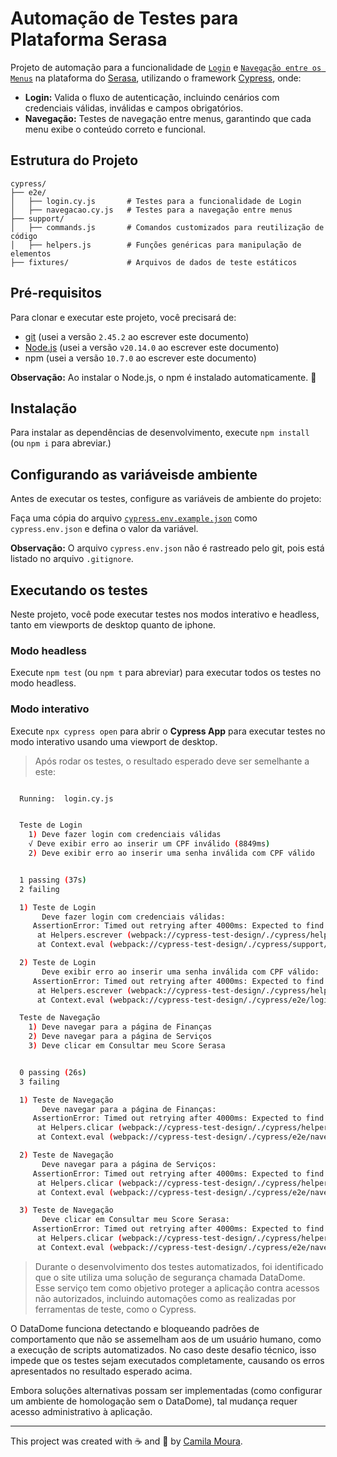 # Automação de Testes para Plataforma Serasa

Projeto de automação para a funcionalidade de [`Login`](cypress/e2e/login.cy.js) e [`Navegação entre os Menus`](cypress/e2e/navegacao.cy.js) na plataforma do [Serasa](https://www.serasa.com.br/), utilizando o framework [Cypress](https://www.cypress.io/), onde:

- **Login:** Valida o fluxo de autenticação, incluindo cenários com credenciais válidas, inválidas e campos obrigatórios.
- **Navegação:** Testes de navegação entre menus, garantindo que cada menu exibe o conteúdo correto e funcional.


## Estrutura do Projeto

```plaintext
cypress/
├── e2e/
│   ├── login.cy.js       # Testes para a funcionalidade de Login
│   ├── navegacao.cy.js   # Testes para a navegação entre menus
├── support/
│   ├── commands.js       # Comandos customizados para reutilização de código
│   ├── helpers.js        # Funções genéricas para manipulação de elementos
├── fixtures/             # Arquivos de dados de teste estáticos

```


## Pré-requisitos

Para clonar e executar este projeto, você precisará de:

- [git](https://git-scm.com/downloads) (usei a versão `2.45.2` ao escrever este documento)
- [Node.js](https://nodejs.org/en/) (usei a versão `v20.14.0` ao escrever este documento)
- npm (usei a versão `10.7.0` ao escrever este documento)

**Observação:** Ao instalar o Node.js, o npm é instalado automaticamente. 🚀

## Instalação

Para instalar as dependências de desenvolvimento, execute `npm install` (ou `npm i` para abreviar.)

## Configurando as variáveis ​​de ambiente

Antes de executar os testes, configure as variáveis de ambiente do projeto:

Faça uma cópia do arquivo [`cypress.env.example.json`](./cypress.env.example.json) como `cypress.env.json` e defina o valor da variável.

**Observação:** O arquivo `cypress.env.json` não é rastreado pelo git, pois está listado no arquivo `.gitignore`.

## Executando os testes

Neste projeto, você pode executar testes nos modos interativo e headless, tanto em viewports de desktop quanto de iphone.

### Modo headless

Execute `npm test` (ou `npm t` para abreviar) para executar todos os testes no modo headless.


### Modo interativo

Execute `npx cypress open` para abrir o **Cypress App** para executar testes no modo interativo usando uma viewport de desktop.

> Após rodar os testes, o resultado esperado deve ser semelhante a este:


```sh

  Running:  login.cy.js                                                                     (1 of 2)


  Teste de Login
    1) Deve fazer login com credenciais válidas
    √ Deve exibir erro ao inserir um CPF inválido (8849ms)
    2) Deve exibir erro ao inserir uma senha inválida com CPF válido


  1 passing (37s)
  2 failing

  1) Teste de Login
       Deve fazer login com credenciais válidas:
     AssertionError: Timed out retrying after 4000ms: Expected to find element: `#current-password`, but never found it.
      at Helpers.escrever (webpack://cypress-test-design/./cypress/helpers/Helpers.js:7:7)
      at Context.eval (webpack://cypress-test-design/./cypress/support/commands.js:12:10)

  2) Teste de Login
       Deve exibir erro ao inserir uma senha inválida com CPF válido:
     AssertionError: Timed out retrying after 4000ms: Expected to find element: `#current-password`, but never found it.
      at Helpers.escrever (webpack://cypress-test-design/./cypress/helpers/Helpers.js:7:7)
      at Context.eval (webpack://cypress-test-design/./cypress/e2e/login.cy.js:25:12)

  Teste de Navegação
    1) Deve navegar para a página de Finanças
    2) Deve navegar para a página de Serviços
    3) Deve clicar em Consultar meu Score Serasa


  0 passing (26s)
  3 failing

  1) Teste de Navegação
       Deve navegar para a página de Finanças:
     AssertionError: Timed out retrying after 4000ms: Expected to find element: `a[href="/area-cliente/saude-financeira"]`, but never found it.
      at Helpers.clicar (webpack://cypress-test-design/./cypress/helpers/Helpers.js:3:7)
      at Context.eval (webpack://cypress-test-design/./cypress/e2e/navegacao.cy.js:11:12)

  2) Teste de Navegação
       Deve navegar para a página de Serviços:
     AssertionError: Timed out retrying after 4000ms: Expected to find element: `a[href="/area-cliente/solucoes"]`, but never found it.
      at Helpers.clicar (webpack://cypress-test-design/./cypress/helpers/Helpers.js:3:7)
      at Context.eval (webpack://cypress-test-design/./cypress/e2e/navegacao.cy.js:17:12)

  3) Teste de Navegação
       Deve clicar em Consultar meu Score Serasa:
     AssertionError: Timed out retrying after 4000ms: Expected to find element: `a[href="/area-cliente/solucoes"]`, but never found it.
      at Helpers.clicar (webpack://cypress-test-design/./cypress/helpers/Helpers.js:3:7)
      at Context.eval (webpack://cypress-test-design/./cypress/e2e/navegacao.cy.js:23:12)

```

> Durante o desenvolvimento dos testes automatizados, foi identificado que o site utiliza uma solução de segurança chamada DataDome. Esse serviço tem como objetivo proteger a aplicação contra acessos não autorizados, incluindo automações como as realizadas por ferramentas de teste, como o Cypress.

O DataDome funciona detectando e bloqueando padrões de comportamento que não se assemelham aos de um usuário humano, como a execução de scripts automatizados. No caso deste desafio técnico, isso impede que os testes sejam executados completamente, causando os erros apresentados no resultado esperado acima.

Embora soluções alternativas possam ser implementadas (como configurar um ambiente de homologação sem o DataDome), tal mudança requer acesso administrativo à aplicação.

___

This project was created with ☕ and 💟 by [Camila Moura](https://linkedin.com/in/camilalnmoura).
